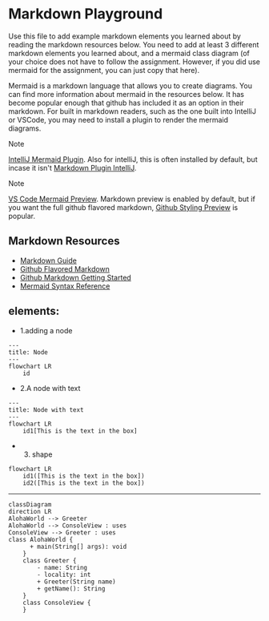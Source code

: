 # Markdown Playground

Use this file to add example markdown elements you learned about by reading the markdown resources below. You need to add at least 3 different markdown elements you learned about, and a mermaid class diagram (of your choice does not have to follow the assignment. However, if you did use mermaid for the assignment, you can just copy that here). 

Mermaid is a markdown language that allows you to create diagrams. You can find more information about mermaid in the resources below. It has become popular enough that github has included it as an option in their markdown.  For built in markdown readers, such as the one built into IntelliJ or VSCode, you may need to install a plugin to render the mermaid diagrams. 

> [!NOTE]
> [IntelliJ Mermaid Plugin](https://plugins.jetbrains.com/plugin/20146-mermaid). Also for intelliJ, this is often installed by default, but incase it isn't [Markdown Plugin IntelliJ](https://plugins.jetbrains.com/plugin/7793-markdown). 

> [!NOTE] 
> [VS Code Mermaid Preview](https://marketplace.visualstudio.com/items?itemName=bierner.markdown-mermaid). Markdown preview is enabled by default, but if you want the full github flavored markdown, [Github Styling Preview](https://marketplace.visualstudio.com/items?itemName=bierner.markdown-preview-github-styles) is popular. 


## Markdown Resources

* [Markdown Guide](https://www.markdownguide.org/basic-syntax/)
* [Github Flavored Markdown](https://guides.github.com/features/mastering-markdown/)
* [Github Markdown Getting Started](https://docs.github.com/en/get-started/writing-on-github/getting-started-with-writing-and-formatting-on-github/basic-writing-and-formatting-syntax)
* [Mermaid Syntax Reference](https://mermaid.js.org/intro/syntax-reference.html) 

## elements:
* 1.adding a node
```` mermaid
---
title: Node
---
flowchart LR
    id
````
* 2.A node with text
```` mermaid
---
title: Node with text
---
flowchart LR
    id1[This is the text in the box]
````
* 3. shape
```` mermaid
flowchart LR
    id1([This is the text in the box])
    id2([This is the text in the box])
````

<!-- start your playground code under this dashed line -->
----
``` mermaid 
classDiagram
direction LR
AlohaWorld --> Greeter
AlohaWorld --> ConsoleView : uses
ConsoleView --> Greeter : uses
class AlohaWorld {
      + main(String[] args): void 
    }
    class Greeter {
        - name: String
        - locality: int
        + Greeter(String name)
        + getName(): String 
    }
    class ConsoleView {
    }
```